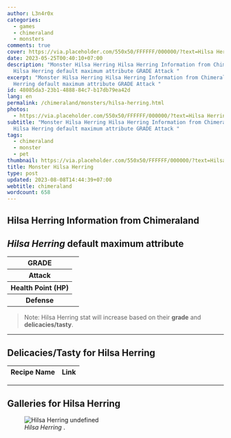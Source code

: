 ```yaml
---
author: L3n4r0x
categories:
  - games
  - chimeraland
  - monsters
comments: true
cover: https://via.placeholder.com/550x50/FFFFFF/000000/?text=Hilsa Herring
date: 2023-05-25T00:40:10+07:00
description: "Monster Hilsa Herring Hilsa Herring Information from Chimeraland
  Hilsa Herring default maximum attribute GRADE Attack "
excerpt: "Monster Hilsa Herring Hilsa Herring Information from Chimeraland Hilsa
  Herring default maximum attribute GRADE Attack "
id: 48085da3-23b1-4888-84c7-b17db79ea42d
lang: en
permalink: /chimeraland/monsters/hilsa-herring.html
photos:
  - https://via.placeholder.com/550x50/FFFFFF/000000/?text=Hilsa Herring
subtitle: "Monster Hilsa Herring Hilsa Herring Information from Chimeraland
  Hilsa Herring default maximum attribute GRADE Attack "
tags:
  - chimeraland
  - monster
  - pet
thumbnail: https://via.placeholder.com/550x50/FFFFFF/000000/?text=Hilsa Herring
title: Monster Hilsa Herring
type: post
updated: 2023-08-08T14:44:39+07:00
webtitle: chimeraland
wordcount: 658
---
```


<link
  rel="stylesheet"
  href="https://rawcdn.githack.com/dimaslanjaka/Web-Manajemen/870a349/css/bootstrap-5-3-0-alpha3-wrapper.css"
/>
<section id="bootstrap-wrapper">
  <div data-bs-theme="dark">
    <h2>Hilsa Herring Information from Chimeraland</h2>
    <h2 id="attribute"><i>Hilsa Herring</i> default maximum attribute</h2>
    <div class="row">
      <div class="col mb-2">
        <div class="card">
          <div class="card-body">
            <table>
              <tr>
                <th>GRADE</th>
                <td><br /></td>
              </tr>
              <tr>
                <th>Attack</th>
                <td></td>
              </tr>
              <tr>
                <th>Health Point (HP)</th>
                <td></td>
              </tr>
              <tr>
                <th>Defense</th>
                <td></td>
              </tr>
            </table>
          </div>
        </div>
      </div>
    </div>
    <blockquote class="bd-callout bd-callout-warning">
      Note: Hilsa Herring stat will increase based on their <b>grade</b> and
      <b>delicacies/tasty</b>.
    </blockquote>
    <hr />
    <h2 id="delicacies">Delicacies/Tasty for Hilsa Herring</h2>
    <div class="card">
      <div class="card-body">
        <div class="table-responsive">
          <table class="table table-striped">
            <thead>
              <tr>
                <th>Recipe Name</th>
                <th>Link</th>
              </tr>
            </thead>
            <tbody></tbody>
          </table>
        </div>
      </div>
    </div>
    <hr />
    <div id="gallery">
      <h2>Galleries for Hilsa Herring</h2>
      <div class="row">
        <div class="col-lg-6 col-12">
          <figure>
            <img
              src="https://www.webmanajemen.com/undefined"
              alt="Hilsa Herring undefined"
            />
            <figcaption style="word-wrap: break-word">
              <i>Hilsa Herring</i> .
            </figcaption>
          </figure>
        </div>
      </div>
    </div>
  </div>
</section>